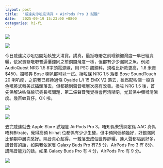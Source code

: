 ```yaml
---
layout: post
title:  "威達尖沙咀店清貨 + AirPods Pro 3 試聽"
date:   2025-09-19 15:23:00 +0800
categories: hi-fi
---
```

![](https://pub-8c1ddb5aa2ec46d28f40b4295cf14b39.r2.dev/2025/09/fb55460bf0d400cf46cf5aafd71e85ea.jpeg)

![](https://pub-8c1ddb5aa2ec46d28f40b4295cf14b39.r2.dev/2025/09/ba7437821465ebabd41e33f6cc749330.jpeg)

今日威達尖沙咀店開始執笠大清貨，講真，最抵嘅嘢之前喺銅鑼灣度一早已經賣曬，依家賣緊嘅嘢普遍價錢同之前銅鑼灣度一樣，但都有少少漏網之魚，例如 AudioQuest NRG 1.5 8字頭電源線，用 PSC 靚銅料，規格比新款更高，1.8 米賣 $450，攞嚟畀 Bose 喇叭都可以一試。換咗條 NRG 1.5 落隻 Bose SoundTouch 20 喇叭度，之前我已經換過條 Oyaide L/i 15 EMX V2 落去，雖然配咗個一般貨色嘅英式轉美式插頭落去，但都聽到聲音嘅層次感有改善。換咗 NRG 1.5 後，首先係解決咗條線唔夠長嘅問題，第二係聲音我覺得會再清晰啲，尤其係中頻嘅清晰度。幾百蚊貨仔，OK 啦。

![](https://pub-8c1ddb5aa2ec46d28f40b4295cf14b39.r2.dev/2025/09/7dab46247ebfe3ab0afed1f69fa0a70b.jpeg)

![](https://pub-8c1ddb5aa2ec46d28f40b4295cf14b39.r2.dev/2025/09/4b804dc7d087665f006c95c4d2d6da70.jpeg)

去完威達就去 Apple Store 試埋隻 AirPods Pro 3，唔知係未煲開定係 AAC 真係唔夠Bitrate，覺得高頻 hi-hat 位都係有少少生硬，但中頻同低頻幾好，好飽滿同比預期中層次感好。隔音真心超得，一戴落去成個世界靜曬，連人聲都隔到好多。講音質的話，如果我依家隻 Galaxy Buds Pro 有7.5 分，AirPods Pro 3 有 8分。講隔音能力的話，如果 Galaxy Buds Pro 有 4 分，AirPods Pro 有 9 分。

![](https://pub-8c1ddb5aa2ec46d28f40b4295cf14b39.r2.dev/2025/09/890e8073f90b98953bd65a313caa034e.jpeg)